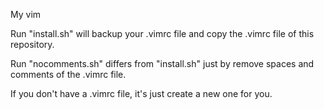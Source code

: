 My vim


Run "install.sh" will backup your .vimrc file and copy the .vimrc file of this repository.

Run "nocomments.sh" differs from "install.sh" just by remove spaces and comments of the .vimrc file.

If you don't have a .vimrc file, it's just create a new one for you.

